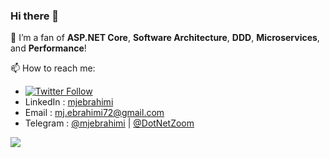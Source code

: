 ### Hi there 👋

💙 I’m a fan of **ASP.NET Core**, **Software Architecture**, **DDD**, **Microservices**, and **Performance**!

📫 How to reach me: 
- [![Twitter Follow](https://img.shields.io/twitter/follow/mjebrahimi72.svg?style=social)](https://twitter.com/mjebrahimi72) 
- LinkedIn : [mjebrahimi](https://www.linkedin.com/in/mjebrahimi/)
- Email : [mj.ebrahimi72@gmail.com](mailto:mj.ebrahimi72@gmail.com)
- Telegram : [@mjebrahimi](https://t.me/mjebrahimi) | [@DotNetZoom](https://t.me/DotNetZoom)


![](https://github-readme-stats.vercel.app/api?username=mjebrahimi&show_icons=true&count_private=true&include_all_commits=true)
